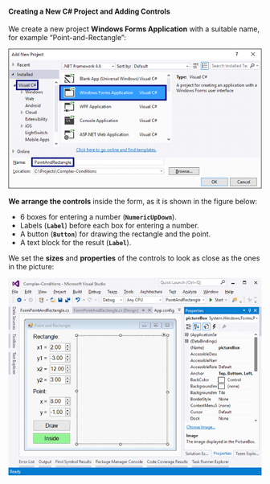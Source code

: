 #### Creating a New C# Project and Adding Controls
 
We create a new project **Windows Forms Application** with a suitable name, for example “Point-and-Rectangle”:

![](/assets/chapter-4-images/14.Point-in-rectangle-gui-04.png)

**We arrange the controls** inside the form, as it is shown in the figure below:

 * 6 boxes for entering a number (**`NumericUpDown`**).
 * Labels (**`Label`**) before each box for entering a number.
 * A button (**`Button`**) for drawing the rectangle and the point. 
 * A text block for the result (**`Label`**).

We set the **sizes** and **properties** of the controls to look as close as the ones in the picture:

![](/assets/chapter-4-images/14.Point-in-rectangle-gui-05.png)
